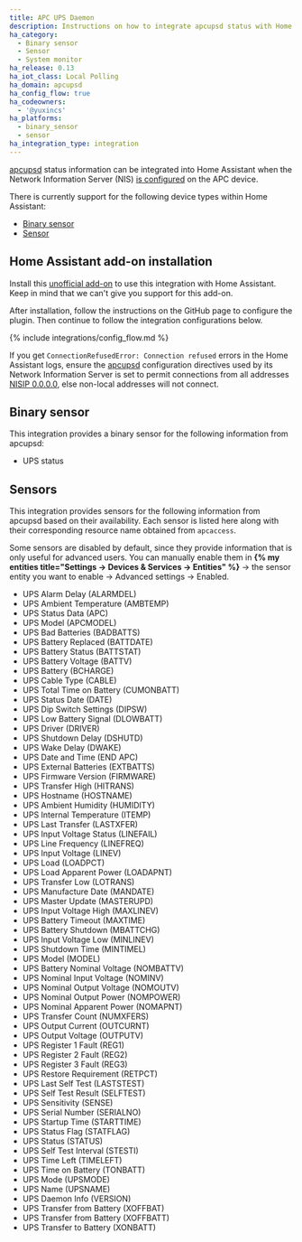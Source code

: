 ```yaml
---
title: APC UPS Daemon
description: Instructions on how to integrate apcupsd status with Home Assistant.
ha_category:
  - Binary sensor
  - Sensor
  - System monitor
ha_release: 0.13
ha_iot_class: Local Polling
ha_domain: apcupsd
ha_config_flow: true
ha_codeowners:
  - '@yuxincs'
ha_platforms:
  - binary_sensor
  - sensor
ha_integration_type: integration
---
```


[apcupsd](http://www.apcupsd.org/) status information can be integrated into Home Assistant when the Network Information Server (NIS) [is configured](http://www.apcupsd.org/manual/manual.html#nis-server-client-configuration-using-the-net-driver) on the APC device.

There is currently support for the following device types within Home Assistant:

- [Binary sensor](#binary-sensor)
- [Sensor](#sensors)

## Home Assistant add-on installation

Install this [unofficial add-on](https://github.com/korylprince/hassio-apcupsd/) to use this integration with Home Assistant. Keep in mind that we can't give you support for this add-on.

After installation, follow the instructions on the GitHub page to configure the plugin. Then continue to follow the integration configurations below.

{% include integrations/config_flow.md %}

<div class='note'>

If you get `ConnectionRefusedError: Connection refused` errors in the Home Assistant logs, ensure the [apcupsd](http://www.apcupsd.org/) configuration directives used by its Network Information Server is set to permit connections from all addresses [NISIP 0.0.0.0](http://www.apcupsd.org/manual/manual.html#configuration-directives-used-by-the-network-information-server), else non-local addresses will not connect.

</div>


## Binary sensor

This integration provides a binary sensor for the following information from apcupsd:

- UPS status

## Sensors

This integration provides sensors for the following information from apcupsd based on their availability. Each sensor is listed here along with their corresponding resource name obtained from `apcaccess`. 

<div class='note'>

Some sensors are disabled by default, since they provide information that is only useful for advanced users. You can manually enable them in **{% my entities title="Settings -> Devices & Services -> Entities" %}** -> the sensor entity you want to enable -> Advanced settings -> Enabled.

</div>

- UPS Alarm Delay (ALARMDEL)
- UPS Ambient Temperature (AMBTEMP)
- UPS Status Data (APC)
- UPS Model (APCMODEL)
- UPS Bad Batteries (BADBATTS)
- UPS Battery Replaced (BATTDATE)
- UPS Battery Status (BATTSTAT)
- UPS Battery Voltage (BATTV)
- UPS Battery (BCHARGE)
- UPS Cable Type (CABLE)
- UPS Total Time on Battery (CUMONBATT)
- UPS Status Date (DATE)
- UPS Dip Switch Settings (DIPSW)
- UPS Low Battery Signal (DLOWBATT)
- UPS Driver (DRIVER)
- UPS Shutdown Delay (DSHUTD)
- UPS Wake Delay (DWAKE)
- UPS Date and Time (END APC)
- UPS External Batteries (EXTBATTS)
- UPS Firmware Version (FIRMWARE)
- UPS Transfer High (HITRANS)
- UPS Hostname (HOSTNAME)
- UPS Ambient Humidity (HUMIDITY)
- UPS Internal Temperature (ITEMP)
- UPS Last Transfer (LASTXFER)
- UPS Input Voltage Status (LINEFAIL)
- UPS Line Frequency (LINEFREQ)
- UPS Input Voltage (LINEV)
- UPS Load (LOADPCT)
- UPS Load Apparent Power (LOADAPNT)
- UPS Transfer Low (LOTRANS)
- UPS Manufacture Date (MANDATE)
- UPS Master Update (MASTERUPD)
- UPS Input Voltage High (MAXLINEV)
- UPS Battery Timeout (MAXTIME)
- UPS Battery Shutdown (MBATTCHG)
- UPS Input Voltage Low (MINLINEV)
- UPS Shutdown Time (MINTIMEL)
- UPS Model (MODEL)
- UPS Battery Nominal Voltage (NOMBATTV)
- UPS Nominal Input Voltage (NOMINV)
- UPS Nominal Output Voltage (NOMOUTV)
- UPS Nominal Output Power (NOMPOWER)
- UPS Nominal Apparent Power (NOMAPNT)
- UPS Transfer Count (NUMXFERS)
- UPS Output Current (OUTCURNT)
- UPS Output Voltage (OUTPUTV)
- UPS Register 1 Fault (REG1)
- UPS Register 2 Fault (REG2)
- UPS Register 3 Fault (REG3)
- UPS Restore Requirement (RETPCT)
- UPS Last Self Test (LASTSTEST)
- UPS Self Test Result (SELFTEST)
- UPS Sensitivity (SENSE)
- UPS Serial Number (SERIALNO)
- UPS Startup Time (STARTTIME)
- UPS Status Flag (STATFLAG)
- UPS Status (STATUS)
- UPS Self Test Interval (STESTI)
- UPS Time Left (TIMELEFT)
- UPS Time on Battery (TONBATT)
- UPS Mode (UPSMODE)
- UPS Name (UPSNAME)
- UPS Daemon Info (VERSION)
- UPS Transfer from Battery (XOFFBAT)
- UPS Transfer from Battery (XOFFBATT)
- UPS Transfer to Battery (XONBATT)
